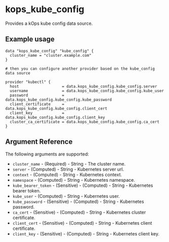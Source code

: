 # kops_kube_config

Provides a kOps kube config data source.

## Example usage

```hcl
data "kops_kube_config" "kube_config" {
  cluster_name = "cluster.example.com"
}

# then you can configure another provider based on the kube_config data source

provider "kubectl" {
  host                   = data.kops_kube_config.kube_config.server
  username               = data.kops_kube_config.kube_config.kube_user
  password               = data.kops_kube_config.kube_config.kube_password
  client_certificate     = data.kops_kube_config.kube_config.client_cert
  client_key             = data.kops_kube_config.kube_config.client_key
  cluster_ca_certificate = data.kops_kube_config.kube_config.ca_cert
}
```

## Argument Reference

The following arguments are supported:
- `cluster_name` - (Required) - String - The cluster name.
- `server` - (Computed) - String - Kubernetes server url.
- `context` - (Computed) - String - Kubernetes context.
- `namespace` - (Computed) - String - Kubernetes namespace.
- `kube_bearer_token` - (Sensitive) - (Computed) - String - Kubernetes bearer token.
- `kube_user` - (Computed) - String - Kubernetes user.
- `kube_password` - (Sensitive) - (Computed) - String - Kubernetes password.
- `ca_cert` - (Sensitive) - (Computed) - String - Kubernetes cluster certificate.
- `client_cert` - (Sensitive) - (Computed) - String - Kubernetes client certificate.
- `client_key` - (Sensitive) - (Computed) - String - Kubernetes client key.




